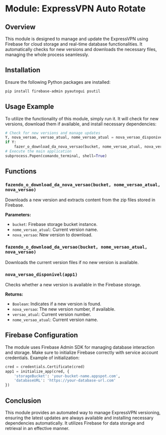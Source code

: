 # Module: ExpressVPN Auto Rotate

## Overview
This module is designed to manage and update the ExpressVPN using Firebase for cloud storage and real-time database functionalities. It automatically checks for new versions and downloads the necessary files, managing the whole process seamlessly.

## Installation
Ensure the following Python packages are installed:
```bash
pip install firebase-admin pyautogui psutil
```

## Usage Example
To utilize the functionality of this module, simply run it. It will check for new versions, download them if available, and install necessary dependencies:
```python
# Check for new versions and manage updates
Y, nova_versao, versao_atual, nome_versao_atual = nova_versao_disponivel(app1)
if Y:
    fazer_o_download_da_nova_versao(bucket, nome_versao_atual, nova_versao)
# Execute the main application
subprocess.Popen(comando_terminal, shell=True)
```

## Functions
### `fazendo_o_download_da_nova_versao(bucket, nome_versao_atual, nova_versao)`
Downloads a new version and extracts content from the zip files stored in Firebase.

**Parameters:**  
- `bucket`: Firebase storage bucket instance.  
- `nome_versao_atual`: Current version name.  
- `nova_versao`: New version to download.

### `fazendo_o_download_da_versao(bucket, nome_versao_atual, nova_versao)`
Downloads the current version files if no new version is available.

### `nova_versao_disponivel(app1)`
Checks whether a new version is available in the Firebase storage.

**Returns:**  
- `Boolean`: Indicates if a new version is found.  
- `nova_versao`: The new version number, if available.  
- `versao_atual`: Current version number.  
- `nome_versao_atual`: Current version name.

## Firebase Configuration
The module uses Firebase Admin SDK for managing database interaction and storage. Make sure to initialize Firebase correctly with service account credentials. Example of initialization:
```python
cred = credentials.Certificate(cred)
app1 = initialize_app(cred, {
    'storageBucket': 'your-bucket-name.appspot.com',
    'databaseURL': 'https://your-database-url.com'
})
```

## Conclusion
This module provides an automated way to manage ExpressVPN versioning, ensuring the latest updates are always available and installing necessary dependencies automatically. It utilizes Firebase for data storage and retrieval in an effective manner.
